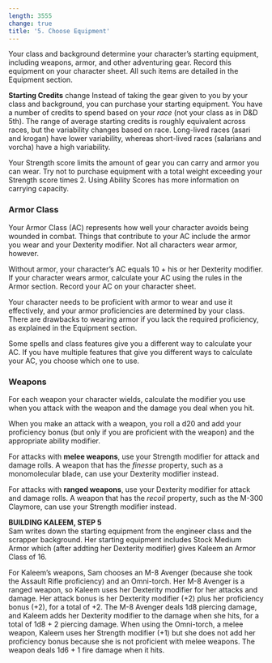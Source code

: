 ```yaml
---
length: 3555
change: true
title: '5. Choose Equipment'
---
```


Your class and background determine your character’s starting equipment, including weapons, armor, and other adventuring
gear. Record this equipment on your character sheet. All such items are detailed in the Equipment section.


__Starting Credits__ <v-chip color="orange accent-2" text-color="black" class="v-chip--x-small">change</v-chip>
Instead of taking the gear given to you by your class and background, you can purchase your starting equipment. You
have a number of credits to spend based on your _race_ (not your class as in D&D 5th). The range of average starting credits
is roughly equivalent across races, but the variability changes based on race. Long-lived races (asari and krogan) have lower
variability, whereas short-lived races (salarians and vorcha) have a high variability.

Your Strength score limits the amount of gear you can carry and armor you can wear. Try not to purchase equipment with
a total weight exceeding your Strength score times 2. <nuxt-link to="/phb/rules/using-ability-scores#strength">Using Ability Scores</nuxt-link>
has more information on carrying capacity.

### Armor Class

Your Armor Class (AC) represents how well your character avoids being wounded in combat. Things that contribute to your
AC include the armor you wear and your Dexterity modifier. Not all characters wear armor, however.

Without armor, your character’s AC equals 10 + his or her Dexterity modifier. If your character wears armor,
calculate your AC using the rules in the <nuxt-link to="/phb/rules/equipment#armor">Armor</nuxt-link> section. Record
your AC on your character sheet.

Your character needs to be proficient with armor to wear and use it effectively, and your armor proficiencies are
determined by your class. There are drawbacks to wearing armor if you lack the required proficiency, as explained in
the Equipment section.

Some spells and class features give you a different way to calculate your AC. If you have multiple features that give
you different ways to calculate your AC, you choose which one to use.

### Weapons
For each weapon your character wields, calculate the modifier you use when you attack with the weapon and the damage
you deal when you hit.

When you make an attack with a weapon, you roll a d20 and add your proficiency bonus (but only if you are proficient
with the weapon) and the appropriate ability modifier.

For attacks with __melee weapons__, use your Strength modifier for attack and damage rolls. A weapon that has the
_finesse_ property, such as a monomolecular blade, can use your Dexterity modifier instead.

For attacks with __ranged weapons__, use your Dexterity modifier for attack and damage rolls. A weapon that has the
_recoil_ property, such as the M-300 Claymore, can use your Strength modifier instead.

<v-alert type="info" :value="true">
<strong>BUILDING KALEEM, STEP 5</strong><br>
Sam writes down the starting equipment from the engineer class and the scrapper background. Her starting equipment
includes Stock Medium Armor which (after addting her Dexterity modifier) gives Kaleem an Armor Class of 16.

For Kaleem’s weapons, Sam chooses an M-8 Avenger (because she took the Assault Rifle proficiency) and an Omni-torch.
Her M-8 Avenger is a ranged weapon, so Kaleem uses her Dexterity modifier for her attacks and damage. Her attack bonus is
her Dexterity modifier (+2) plus her proficiency bonus (+2), for a total of +2. The M-8 Avenger deals 1d8 piercing damage,
and Kaleem adds her Dexterity modifier to the damage when she hits, for a total of 1d8 + 2 piercing damage. When using the
Omni-torch, a melee weapon, Kaleem uses her Strength modifier (+1) but she does not add her proficiency bonus because
she is not proficient with melee weapons. The weapon deals 1d6 + 1 fire damage when it hits.
</v-alert>

<source-reference pages="9" source="basic"></source-reference>